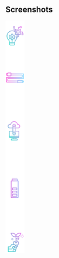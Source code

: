 ## Screenshots
<img src="https://raw.githubusercontent.com/SobieskiCodes/SobieskiCodes/main/Assets/SideImageDown.png">

